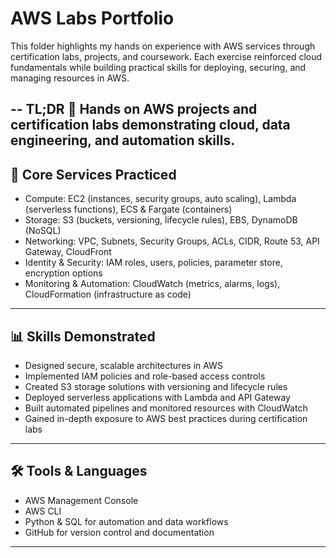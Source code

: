 # AWS Labs Portfolio

This folder highlights my hands on experience with AWS services through certification labs, projects, and coursework. Each exercise reinforced cloud fundamentals while building practical skills for deploying, securing, and managing resources in AWS.

--
TL;DR 📃 Hands on AWS projects and certification labs demonstrating cloud, data engineering, and automation skills.
---

## 🚀 Core Services Practiced
- Compute: EC2 (instances, security groups, auto scaling), Lambda (serverless functions), ECS & Fargate (containers)  
- Storage: S3 (buckets, versioning, lifecycle rules), EBS, DynamoDB (NoSQL)  
- Networking: VPC, Subnets, Security Groups, ACLs, CIDR, Route 53, API Gateway, CloudFront  
- Identity & Security: IAM roles, users, policies, parameter store, encryption options  
- Monitoring & Automation: CloudWatch (metrics, alarms, logs), CloudFormation (infrastructure as code)  

---

## 📊 Skills Demonstrated
- Designed secure, scalable architectures in AWS  
- Implemented IAM policies and role-based access controls  
- Created S3 storage solutions with versioning and lifecycle rules  
- Deployed serverless applications with Lambda and API Gateway  
- Built automated pipelines and monitored resources with CloudWatch  
- Gained in-depth exposure to AWS best practices during certification labs  

---

## 🛠 Tools & Languages
- AWS Management Console  
- AWS CLI  
- Python & SQL for automation and data workflows  
- GitHub for version control and documentation  

---

